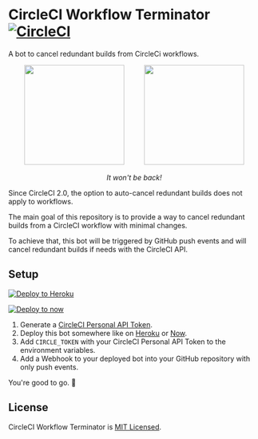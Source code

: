 # CircleCI Workflow Terminator [![CircleCI](https://circleci.com/gh/charpeni/circleci-workflow-terminator.svg?style=svg)](https://circleci.com/gh/charpeni/circleci-workflow-terminator)

A bot to cancel redundant builds from CircleCi workflows.

<p align="center">
  <img src="https://user-images.githubusercontent.com/7189823/41366971-b869673a-6f0b-11e8-8c92-438ff3ad6b2c.png" height="200" />
  &nbsp;&nbsp;&nbsp;&nbsp;&nbsp;&nbsp;&nbsp;&nbsp;
  <img src="https://user-images.githubusercontent.com/7189823/41366882-78bad416-6f0b-11e8-98fa-18ea1b6219e1.png" height="200" />
</p>

<p align="center"><i>It won't be back!</i></p>

Since CircleCI 2.0, the option to auto-cancel redundant builds does not apply to workflows.

The main goal of this repository is to provide a way to cancel redundant builds from a CircleCI workflow with minimal changes.

To achieve that, this bot will be triggered by GitHub push events and will cancel redundant builds if needs with the CircleCI API.

## Setup

[![Deploy to Heroku](https://www.herokucdn.com/deploy/button.svg)](https://heroku.com/deploy)

[![Deploy to now](https://deploy.now.sh/static/button.svg)](https://deploy.now.sh/?repo=https://github.com/charpeni/circleci-workflow-terminator&env=CIRCLE_TOKEN)

1.  Generate a [CircleCI Personal API Token](https://circleci.com/docs/2.0/managing-api-tokens/#creating-a-personal-api-token).
1.  Deploy this bot somewhere like on [Heroku](https://www.heroku.com/) or [Now](https://zeit.co/now).
1.  Add `CIRCLE_TOKEN` with your CircleCI Personal API Token to the environment variables.
1.  Add a Webhook to your deployed bot into your GitHub repository with only push events.

You're good to go. 🎉

## License

CircleCI Workflow Terminator is [MIT Licensed](LICENSE).
